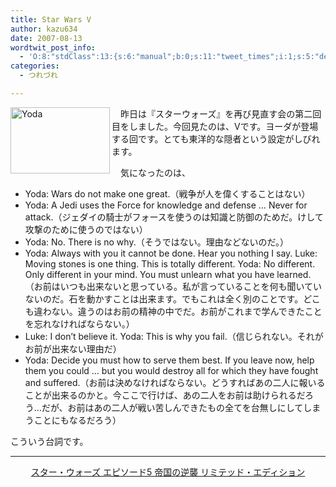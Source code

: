 ```yaml
---
title: Star Wars V
author: kazu634
date: 2007-08-13
wordtwit_post_info:
  - 'O:8:"stdClass":13:{s:6:"manual";b:0;s:11:"tweet_times";i:1;s:5:"delay";i:0;s:7:"enabled";i:1;s:10:"separation";s:2:"60";s:7:"version";s:3:"3.7";s:14:"tweet_template";b:0;s:6:"status";i:2;s:6:"result";a:0:{}s:13:"tweet_counter";i:2;s:13:"tweet_log_ids";a:1:{i:0;i:3145;}s:9:"hash_tags";a:0:{}s:8:"accounts";a:1:{i:0;s:7:"kazu634";}}'
categories:
  - つれづれ

---
```

<div class="section">
<p>
<a href="http://image.blog.livedoor.jp/simoom634/imgs/4/0/40e1de1f.jpg" onclick="__gaTracker('send', 'event', 'outbound-article', 'http://image.blog.livedoor.jp/simoom634/imgs/4/0/40e1de1f.jpg', '');" target="_blank"><img width="159" align="left" alt="Yoda" src="http://image.blog.livedoor.jp/simoom634/imgs/4/0/40e1de1f-s.jpg" class="pict" height="106" border="0" /></a>
</p>
  
<p>
    　昨日は『スターウォーズ』を再び見直す会の第二回目をしました。今回見たのは、Vです。ヨーダが登場する回です。とても東洋的な隠者という設定がしびれます。
</p>
  
<p>
    　気になったのは、
</p>
  
<ul>
<li>
      Yoda: Wars do not make one great.（戦争が人を偉くすることはない）
</li>
<li>
      Yoda: A Jedi uses the Force for knowledge and defense &#8230; Never for attack.（ジェダイの騎士がフォースを使うのは知識と防御のためだ。けして攻撃のために使うのではない）
</li>
<li>
      Yoda: No. There is no why.（そうではない。理由などないのだ。）
</li>
<li>
      Yoda: Always with you it cannot be done. Hear you nothing I say. Luke: Moving stones is one thing. This is totally different. Yoda: No different. Only different in your mind. You must unlearn what you have learned.（お前はいつも出来ないと思っている。私が言っていることを何も聞いていないのだ。石を動かすことは出来ます。でもこれは全く別のことです。どこも違わない。違うのはお前の精神の中でだ。お前がこれまで学んできたことを忘れなければならない。）
</li>
<li>
      Luke: I don&#8217;t believe it. Yoda: This is why you fail.（信じられない。それがお前が出来ない理由だ）
</li>
<li>
      Yoda: Decide you must how to serve them best. If you leave now, help them you could &#8230; but you would destroy all for which they have fought and suffered.（お前は決めなければならない。どうすればあの二人に報いることが出来るのかと。今ここで行けば、あの二人をお前は助けられるだろう…だが、お前はあの二人が戦い苦しんできたもの全てを台無しにしてしまうことにもなるだろう）
</li>
</ul>
  
<p>
    こういう台詞です。
</p>
  
<hr />
  
<center>
<a href="https://www.amazon.co.jp/exec/obidos/ASIN/B000GD7YKA/goodpic-22/" onclick="__gaTracker('send', 'event', 'outbound-article', 'https://www.amazon.co.jp/exec/obidos/ASIN/B000GD7YKA/goodpic-22/', 'スター・ウォーズ エピソード5 帝国の逆襲 リミテッド・エディション');" target="_top">スター・ウォーズ エピソード5 帝国の逆襲 リミテッド・エディション</a><br />
</center>
</div>
